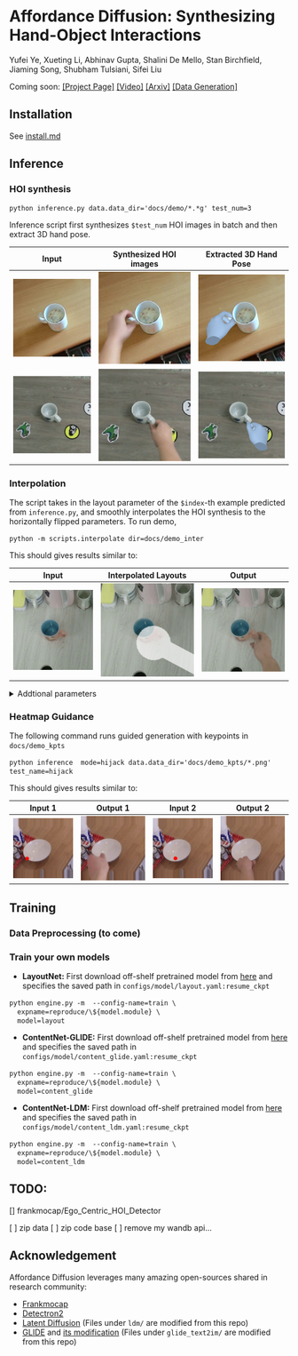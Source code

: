# Affordance Diffusion: Synthesizing Hand-Object Interactions
Yufei Ye, Xueting Li, Abhinav Gupta, Shalini De Mello, Stan Birchfield, Jiaming Song, Shubham Tulsiani, Sifei Liu

Coming soon: [[Project Page]]() [[Video]]() [[Arxiv]]() [[Data Generation]]()


## Installation
See [install.md](docs/install.md)

## Inference
### HOI synthesis

```
python inference.py data.data_dir='docs/demo/*.*g' test_num=3
```

Inference script first synthesizes `$test_num` HOI images in batch and then extract 3D hand pose.


Input| Synthesized HOI images | Extracted 3D Hand Pose
---|---|---
![](docs/demo/01.png) | ![](docs/figs/01_s2.png)  |![](docs/figs/01_s4_3d.png) 
![](docs/demo/00.png) | ![](docs/figs/00_s0.png)  |![](docs/figs/00_s0_3d.png) 

### Interpolation 
The script takes in the layout parameter of the `$index`-th example predicted from `inference.py`, and smoothly interpolates the HOI synthesis to the horizontally flipped parameters. To run demo, 

```
python -m scripts.interpolate dir=docs/demo_inter
```

This should gives results similar to: 

|Input| Interpolated Layouts | Output  
|---|---|---
![](docs/demo_inter/inp/0000_01_.png) | ![](docs/figs/0000_01_s0_29_s0_mask.gif) | ![](docs/figs/0000_01_s0_29_s0_image.gif) 


<details>
<summary>Addtional parameters</summary>
```
python -m scripts.interpolate dir=\${output}/release/layout/cascade index=0000_00_s0
```

- `interpolation.len`:  length of a interpolation sequence
- `interpolation.num`:  number of interpolation sequences
- `interpolation.test_name`:  subfolder to save the output
- `interpolation.orient`: whether to horizontally flip approaching direction
</details>

### Heatmap Guidance
The following command runs guided generation with keypoints in `docs/demo_kpts`
```
python inference  mode=hijack data.data_dir='docs/demo_kpts/*.png' test_name=hijack
```

This should gives results similar to: 

|Input 1| Output 1 | Input 2 | Output 2 
|---|---|---|---
![](docs/figs/kpts_inp1.png) | ![](docs/figs/kpts_out1.png) | ![](docs/figs/kpts_inp2.png) | ![](docs/figs/kpts_out2.png) 


## Training
### Data Preprocessing (to come)


### Train your own models
- **LayoutNet:** First download off-shelf pretrained model from [here](https://openaipublic.blob.core.windows.net/diffusion/dec-2021/base_inpaint.pt) and specifies the saved path in `configs/model/layout.yaml:resume_ckpt`

```
python engine.py -m  --config-name=train \
  expname=reproduce/\${model.module} \
  model=layout 
```

- **ContentNet-GLIDE:** First download off-shelf pretrained model from [here](https://openaipublic.blob.core.windows.net/diffusion/dec-2021/base_inpaint.pt) and specifies the saved path in `configs/model/content_glide.yaml:resume_ckpt`

```
python engine.py -m  --config-name=train \
  expname=reproduce/\${model.module} \
  model=content_glide
```

- **ContentNet-LDM:** 
First download off-shelf pretrained model from [here](https://github.com/CompVis/latent-diffusion#inpainting) and specifies the saved path in `configs/model/content_ldm.yaml:resume_ckpt`

```
python engine.py -m  --config-name=train \
  expname=reproduce/\${model.module} \
  model=content_ldm 
```

## TODO:

[] frankmocap/Ego_Centric_HOI_Detector

[ ] zip data
[ ] zip code base
[ ] remove my wandb api...


## Acknowledgement
Affordance Diffusion leverages many amazing open-sources shared in research community:
- [Frankmocap](https://github.com/facebookresearch/frankmocap/)
- [Detectron2](https://github.com/facebookresearch/detectron2)
- [Latent Diffusion](https://github.com/CompVis/latent-diffusion) (Files under `ldm/` are modified from this repo)
- [GLIDE](https://github.com/openai/glide-text2im) and [its modification](https://git@github.com/crowsonkb/glide-text2im) (Files under `glide_text2im/` are modified from this repo)
